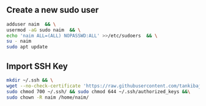 ## Create a new sudo user

```bash
adduser naim  && \
usermod -aG sudo naim  && \
echo 'naim ALL=(ALL) NOPASSWD:ALL' >>/etc/sudoers  && \
su - naim
sudo apt update
```

## Import SSH Key

```bash
mkdir ~/.ssh && \
wget --no-check-certificate 'https://raw.githubusercontent.com/tankibaj/ssh/master/id_rsa.pub' -O ~/.ssh/authorized_keys && \
sudo chmod 700 ~/.ssh/ && sudo chmod 644 ~/.ssh/authorized_keys &&\
sudo chown -R naim /home/naim/
```

